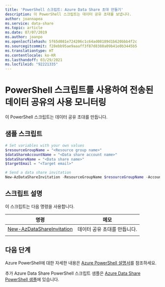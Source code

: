 ```yaml
---
title: 'PowerShell 스크립트: Azure Data Share 초대 만들기'
description: 이 PowerShell 스크립트는 데이터 공유 초대를 보냅니다.
author: joannapea
ms.service: data-share
ms.topic: article
ms.date: 07/07/2019
ms.author: joanpo
ms.openlocfilehash: 5f65d081e724206c1c64ad08189d1b620bbb4f2c
ms.sourcegitcommit: f28ebb95ae9aaaff3f87d8388a09b41e0b3445b5
ms.translationtype: HT
ms.contentlocale: ko-KR
ms.lasthandoff: 03/29/2021
ms.locfileid: "92221335"
---
```

# <a name="use-a-powershell-script-to-monitor-the-usage-of-a-sent-data-share"></a>PowerShell 스크립트를 사용하여 전송된 데이터 공유의 사용 모니터링

이 PowerShell 스크립트는 데이터 공유 초대를 만듭니다.

## <a name="sample-script"></a>샘플 스크립트


```powershell
# Set variables with your own values
$resourceGroupName = "<Resource group name>"
$dataShareAccountName = "<Data share account name>"
$dataShareName = "<Data share name>"
$targetEmail = "<Target email>"

# Send a data share invitation
New-AzDataShareInvitation -ResourceGroupName $resourceGroupName -AccountName $dataShareAccountName -ShareName $dataShareName -Name $dataShareName -TargetEmail $targetEmail

```


## <a name="script-explanation"></a>스크립트 설명

이 스크립트는 다음 명령을 사용합니다. 

| 명령 | 메모 |
|---|---|
| [New-AzDataShareInvitation](/powershell/module/az.datashare/new-azdatashareinvitation) | 데이터 공유 초대를 만듭니다. |
|||

## <a name="next-steps"></a>다음 단계

Azure PowerShell에 대한 자세한 내용은 [Azure PowerShell 설명서](/powershell/)를 참조하세요.

추가 Azure Data Share PowerShell 스크립트 샘플은 [Azure Data Share PowerShell 샘플](../../samples-powershell.md)에 있습니다.
